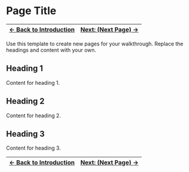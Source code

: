# Page Title

| [← Back to Introduction][walkthrough-previous] | [Next: (Next Page) →][walkthrough-next] |
|:-----------------------------------|------------------------------------------:|

Use this template to create new pages for your walkthrough. Replace the headings and content with your own.

## Heading 1

Content for heading 1.

## Heading 2

Content for heading 2.

## Heading 3

Content for heading 3.

| [← Back to Introduction][walkthrough-previous] | [Next: (Next Page) →][walkthrough-next] |
|:-----------------------------------|------------------------------------------:|

[walkthrough-previous]: 1-introduction.md
[walkthrough-next]: (next-page).md

